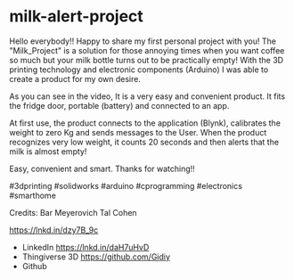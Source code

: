 # milk-alert-project

Hello everybody!!
Happy to share my first personal project with you!
The "Milk_Project" is a solution for those annoying times when you want coffee so much but your milk bottle turns out to be practically empty!
With the 3D printing technology and electronic components (Arduino) I was able to create a product for my own desire.

As you can see in the video, It is a very easy and convenient product.
It fits the fridge door, portable (battery) and connected to an app.

At first use, the product connects to the application (Blynk), calibrates the weight to zero Kg and sends messages to the User.
When the product recognizes very low weight, it counts 20 seconds and then alerts that the milk is almost empty!

Easy, convenient and smart.
Thanks for watching!!

#3dprinting #solidworks #arduino #cprogramming #electronics #smarthome

Credits:
Bar Meyerovich 
Tal Cohen 

https://lnkd.in/dzy7B_9c
 - LinkedIn
https://lnkd.in/daH7uHvD
 - Thingiverse 3D
https://github.com/Gidiy
 - Github
